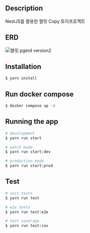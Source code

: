 ## Description

NestJS를 활용한 랠릿 Copy 토이프로젝트

## ERD

![렐릿 pgerd version2](https://github.com/AlbertImKr/rubicon/assets/99056666/d5e43ade-4dc2-4788-ba07-56251528f223)

## Installation

```bash
$ yarn install
```

## Run docker compose

```bash
$ docker compose up -d
```

## Running the app

```bash
# development
$ yarn run start

# watch mode
$ yarn run start:dev

# production mode
$ yarn run start:prod
```

## Test

```bash
# unit tests
$ yarn run test

# e2e tests
$ yarn run test:e2e

# test coverage
$ yarn run test:cov
```
